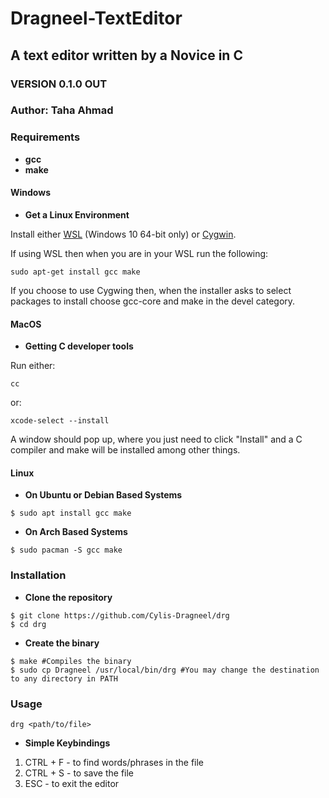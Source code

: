 # Dragneel-TextEditor

## A text editor written by a Novice in C
### VERSION 0.1.0 OUT
### Author: Taha Ahmad


### Requirements
- **gcc**
- **make** 

#### Windows

- **Get a Linux Environment**

Install either [WSL](https://learn.microsoft.com/en-us/windows/wsl/install) (Windows 10 64-bit only) or [Cygwin](https://cygwin.com/install.html).

If using WSL then when you are in your WSL run the following:
```
sudo apt-get install gcc make
```

If you choose to use Cygwing then, when the installer asks to select packages to install choose gcc-core and make in the devel category.

#### MacOS

- **Getting C developer tools**

Run either:
```
cc 
```
or:
```
xcode-select --install
```
A window should pop up, where you just need to click "Install" and a C compiler and make will be installed among other things.

#### Linux
- **On Ubuntu or Debian Based Systems**
```
$ sudo apt install gcc make
```

- **On Arch Based Systems**
```
$ sudo pacman -S gcc make
```

### Installation
- **Clone the repository**
```
$ git clone https://github.com/Cylis-Dragneel/drg
$ cd drg
```

- **Create the binary**
```
$ make #Compiles the binary
$ sudo cp Dragneel /usr/local/bin/drg #You may change the destination to any directory in PATH
```

### Usage
```
drg <path/to/file>
```

- **Simple Keybindings**
1. CTRL + F - to find words/phrases in the file
2. CTRL + S - to save the file
3. ESC - to exit the editor
